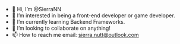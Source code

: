 - 👋 Hi, I’m @SierraNN
- 👀 I’m interested in being a front-end developer or game developer.
- 🌱 I’m currently learning Backend Frameworks.
- 💞️ I’m looking to collaborate on anything!
- 📫 How to reach me email: sierra.nutt@outlook.com
<!---
SierraNN/SierraNN is a ✨ special ✨ repository because its `README.md` (this file) appears on your GitHub profile.
You can click the Preview link to take a look at your changes.
--->

